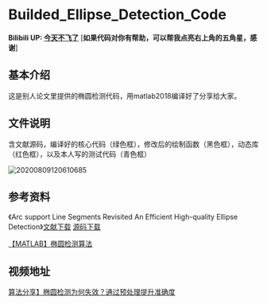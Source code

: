 # Builded_Ellipse_Detection_Code

**Bilibili UP: [今天不飞了](https://space.bilibili.com/330337755)**
  [**如果代码对你有帮助，可以帮我点亮右上角的五角星，感谢**]
  

## 基本介绍

这是别人论文里提供的椭圆检测代码，用matlab2018编译好了分享给大家。

## 文件说明
含文献源码，编译好的核心代码（绿色框），修改后的绘制函数（黑色框），动态库（红色框），以及本人写的测试代码（青色框）

![20200809120610685](https://user-images.githubusercontent.com/44971498/222739430-76b80d78-a5d7-45ef-b913-0aa8f6d9e31e.png)



## 参考资料
《Arc support Line Segments Revisited An Efficient High-quality Ellipse Detection》[文献下载](https://arxiv.org/pdf/1810.03243.pdf) [源码下载](https://github.com/AlanLuSun/High-quality-ellipse-detection)

[【MATLAB】椭圆检测算法](https://blog.csdn.net/xsz591541060/article/details/107813895)


## 视频地址
[算法分享】椭圆检测为何失效？通过预处理提升准确度](https://www.bilibili.com/video/BV1i54y1j7VZ/?share_source=copy_web&vd_source=caaf4922a2586fb68950a3155662b9c6)

